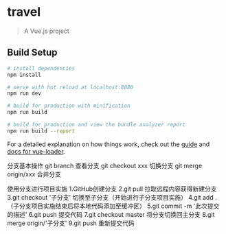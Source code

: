 # travel

> A Vue.js project

## Build Setup

``` bash
# install dependencies
npm install

# serve with hot reload at localhost:8080
npm run dev

# build for production with minification
npm run build

# build for production and view the bundle analyzer report
npm run build --report
```

For a detailed explanation on how things work, check out the [guide](http://vuejs-templates.github.io/webpack/) and [docs for vue-loader](http://vuejs.github.io/vue-loader).

分支基本操作
git branch 查看分支
git checkout xxx 切换分支
git merge origin/xxx 合并分支

使用分支进行项目实施
1.GitHub创建分支 
2.git pull 拉取远程内容获得新建分支
3.git checkout '子分支' 切换至子分支（开始进行子分支项目实施）
4.git add . （子分支项目实施结束后将本地代码添加至缓冲区）
5.git commit -m '此次提交的描述'
6.git push 提交代码
7.git checkout master 将分支切换回主分支
8.git merge origin/'子分支'
9.git push 重新提交代码

